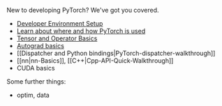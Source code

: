 New to developing PyTorch? We've got you covered.

- [Developer Environment Setup](https://github.com/pytorch/pytorch/wiki/PyTorch-Basics#development-setup)
- [Learn about where and how PyTorch is used](https://github.com/pytorch/pytorch/wiki/PyTorch-Basics#learn-about-how-to-use-pytorch)
- [Tensor and Operator Basics](https://github.com/pytorch/pytorch/wiki/Tensor-and-Operator-Basics)
- [Autograd basics](https://github.com/pytorch/pytorch/wiki/Autograd-Basics)
- [[Dispatcher and Python bindings|PyTorch-dispatcher-walkthrough]]
- [[nn|nn-Basics]], [[C++|Cpp-API-Quick-Walkthrough]]
- CUDA basics

Some further things:
- optim, data